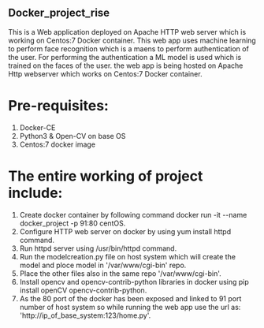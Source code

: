 ## Docker_project_rise
This is a Web application deployed on Apache HTTP web server which is working on Centos:7 Docker container. This web app uses machine learning to perform face recognition which is a maens to perform authentication of the user. For performing the authentication a ML model is used which is trained on the faces of the user. the web app is being hosted on Apache Http webserver which works on Centos:7 Docker container.
# Pre-requisites:
1) Docker-CE
2) Python3 & Open-CV on base OS
3) Centos:7 docker image
# The entire working of project include:
1) Create docker container by following command docker run -it --name docker_project -p 91:80 centOS.
2) Configure HTTP web server on docker by using yum install httpd command.
3) Run httpd server using /usr/bin/httpd command.
4) Run the modelcreation.py file on host system which will create the model and ploce model in '/var/www/cgi-bin' repo. 
5) Place the other files also in the same repo '/var/www/cgi-bin'.
6) Install opencv and opencv-contrib-python libraries in docker using pip install openCV opencv-contrib-python.
7) As the 80 port of the docker has been exposed and linked to 91 port number of host system so while running the web app use the url as: 'http://ip_of_base_system:123/home.py'.
